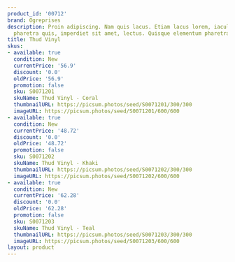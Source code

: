 ```yaml
---
product_id: '00712'
brand: Ogreprises
description: Proin adipiscing. Nam quis lacus. Etiam lacus lorem, iaculis sit amet,
  pharetra quis, imperdiet sit amet, lectus. Quisque elementum pharetra lacus.
title: Thud Vinyl
skus:
- available: true
  condition: New
  currentPrice: '56.9'
  discount: '0.0'
  oldPrice: '56.9'
  promotion: false
  sku: S0071201
  skuName: Thud Vinyl - Coral
  thumbnailURL: https://picsum.photos/seed/S0071201/300/300
  imageURL: https://picsum.photos/seed/S0071201/600/600
- available: true
  condition: New
  currentPrice: '48.72'
  discount: '0.0'
  oldPrice: '48.72'
  promotion: false
  sku: S0071202
  skuName: Thud Vinyl - Khaki
  thumbnailURL: https://picsum.photos/seed/S0071202/300/300
  imageURL: https://picsum.photos/seed/S0071202/600/600
- available: true
  condition: New
  currentPrice: '62.28'
  discount: '0.0'
  oldPrice: '62.28'
  promotion: false
  sku: S0071203
  skuName: Thud Vinyl - Teal
  thumbnailURL: https://picsum.photos/seed/S0071203/300/300
  imageURL: https://picsum.photos/seed/S0071203/600/600
layout: product
---
```

